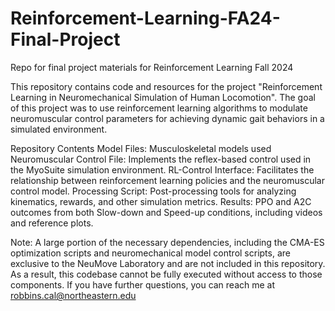 # Reinforcement-Learning-FA24-Final-Project
Repo for final project materials for Reinforcement Learning Fall 2024

This repository contains code and resources for the project "Reinforcement Learning in Neuromechanical Simulation of Human Locomotion". The goal of this project was to use reinforcement learning algorithms to modulate neuromuscular control parameters for achieving dynamic gait behaviors in a simulated environment.

Repository Contents
Model Files: Musculoskeletal models used
Neuromuscular Control File: Implements the reflex-based control used in the MyoSuite simulation environment.
RL-Control Interface: Facilitates the relationship between reinforcement learning policies and the neuromuscular control model.
Processing Script: Post-processing tools for analyzing kinematics, rewards, and other simulation metrics.
Results: PPO and A2C outcomes from both Slow-down and Speed-up conditions, including videos and reference plots.

Note:
A large portion of the necessary dependencies, including the CMA-ES optimization scripts and neuromechanical model control scripts, are exclusive to the NeuMove Laboratory and are not included in this repository. As a result, this codebase cannot be fully executed without access to those components. If you have further questions, you can reach me at robbins.cal@northeastern.edu
